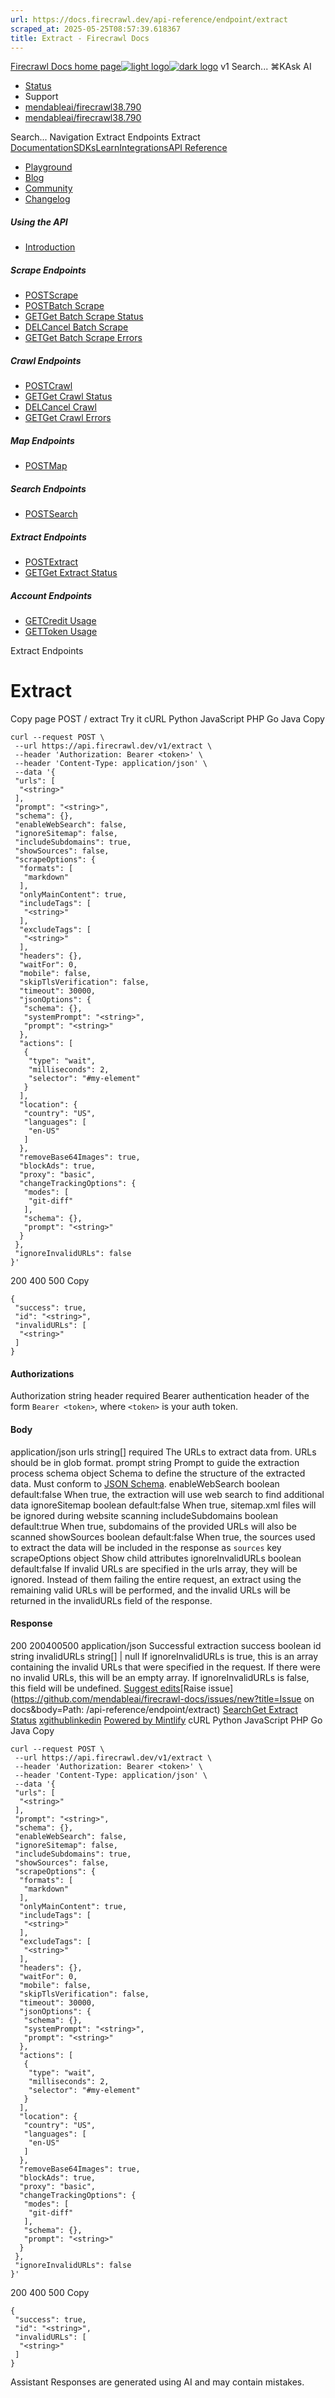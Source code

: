 ```yaml
---
url: https://docs.firecrawl.dev/api-reference/endpoint/extract
scraped_at: 2025-05-25T08:57:39.618367
title: Extract - Firecrawl Docs
---
```


[Firecrawl Docs home page![light logo](https://mintlify.s3.us-west-1.amazonaws.com/firecrawl/logo/logo.png)![dark logo](https://mintlify.s3.us-west-1.amazonaws.com/firecrawl/logo/logo-dark.png)](https://firecrawl.dev)
v1
Search...
⌘KAsk AI
  * [Status](https://firecrawl.betteruptime.com)
  * Support
  * [mendableai/firecrawl38.790](https://github.com/mendableai/firecrawl)
  * [mendableai/firecrawl38.790](https://github.com/mendableai/firecrawl)


Search...
Navigation
Extract Endpoints
Extract
[Documentation](https://docs.firecrawl.dev/introduction)[SDKs](https://docs.firecrawl.dev/sdks/overview)[Learn](https://www.firecrawl.dev/blog/category/tutorials)[Integrations](https://www.firecrawl.dev/app)[API Reference](https://docs.firecrawl.dev/api-reference/introduction)
* [Playground](https://firecrawl.dev/playground)
* [Blog](https://firecrawl.dev/blog)
* [Community](https://discord.gg/gSmWdAkdwd)
* [Changelog](https://firecrawl.dev/changelog)
##### Using the API
  * [Introduction](https://docs.firecrawl.dev/api-reference/introduction)


##### Scrape Endpoints
  * [POSTScrape](https://docs.firecrawl.dev/api-reference/endpoint/scrape)
  * [POSTBatch Scrape](https://docs.firecrawl.dev/api-reference/endpoint/batch-scrape)
  * [GETGet Batch Scrape Status](https://docs.firecrawl.dev/api-reference/endpoint/batch-scrape-get)
  * [DELCancel Batch Scrape](https://docs.firecrawl.dev/api-reference/endpoint/batch-scrape-delete)
  * [GETGet Batch Scrape Errors](https://docs.firecrawl.dev/api-reference/endpoint/batch-scrape-get-errors)


##### Crawl Endpoints
  * [POSTCrawl](https://docs.firecrawl.dev/api-reference/endpoint/crawl-post)
  * [GETGet Crawl Status](https://docs.firecrawl.dev/api-reference/endpoint/crawl-get)
  * [DELCancel Crawl](https://docs.firecrawl.dev/api-reference/endpoint/crawl-delete)
  * [GETGet Crawl Errors](https://docs.firecrawl.dev/api-reference/endpoint/crawl-get-errors)


##### Map Endpoints
  * [POSTMap](https://docs.firecrawl.dev/api-reference/endpoint/map)


##### Search Endpoints
  * [POSTSearch](https://docs.firecrawl.dev/api-reference/endpoint/search)


##### Extract Endpoints
  * [POSTExtract](https://docs.firecrawl.dev/api-reference/endpoint/extract)
  * [GETGet Extract Status](https://docs.firecrawl.dev/api-reference/endpoint/extract-get)


##### Account Endpoints
  * [GETCredit Usage](https://docs.firecrawl.dev/api-reference/endpoint/credit-usage)
  * [GETToken Usage](https://docs.firecrawl.dev/api-reference/endpoint/token-usage)


Extract Endpoints
# Extract
Copy page
POST
/
extract
Try it
cURL
Python
JavaScript
PHP
Go
Java
Copy
```
curl --request POST \
 --url https://api.firecrawl.dev/v1/extract \
 --header 'Authorization: Bearer <token>' \
 --header 'Content-Type: application/json' \
 --data '{
 "urls": [
  "<string>"
 ],
 "prompt": "<string>",
 "schema": {},
 "enableWebSearch": false,
 "ignoreSitemap": false,
 "includeSubdomains": true,
 "showSources": false,
 "scrapeOptions": {
  "formats": [
   "markdown"
  ],
  "onlyMainContent": true,
  "includeTags": [
   "<string>"
  ],
  "excludeTags": [
   "<string>"
  ],
  "headers": {},
  "waitFor": 0,
  "mobile": false,
  "skipTlsVerification": false,
  "timeout": 30000,
  "jsonOptions": {
   "schema": {},
   "systemPrompt": "<string>",
   "prompt": "<string>"
  },
  "actions": [
   {
    "type": "wait",
    "milliseconds": 2,
    "selector": "#my-element"
   }
  ],
  "location": {
   "country": "US",
   "languages": [
    "en-US"
   ]
  },
  "removeBase64Images": true,
  "blockAds": true,
  "proxy": "basic",
  "changeTrackingOptions": {
   "modes": [
    "git-diff"
   ],
   "schema": {},
   "prompt": "<string>"
  }
 },
 "ignoreInvalidURLs": false
}'
```

200
400
500
Copy
```
{
 "success": true,
 "id": "<string>",
 "invalidURLs": [
  "<string>"
 ]
}
```

#### Authorizations
[​](https://docs.firecrawl.dev/api-reference/endpoint/extract#authorization-authorization)
Authorization
string
header
required
Bearer authentication header of the form `Bearer <token>`, where `<token>` is your auth token.
#### Body
application/json
[​](https://docs.firecrawl.dev/api-reference/endpoint/extract#body-urls)
urls
string[]
required
The URLs to extract data from. URLs should be in glob format.
[​](https://docs.firecrawl.dev/api-reference/endpoint/extract#body-prompt)
prompt
string
Prompt to guide the extraction process
[​](https://docs.firecrawl.dev/api-reference/endpoint/extract#body-schema)
schema
object
Schema to define the structure of the extracted data. Must conform to [JSON Schema](https://json-schema.org/).
[​](https://docs.firecrawl.dev/api-reference/endpoint/extract#body-enable-web-search)
enableWebSearch
boolean
default:false
When true, the extraction will use web search to find additional data
[​](https://docs.firecrawl.dev/api-reference/endpoint/extract#body-ignore-sitemap)
ignoreSitemap
boolean
default:false
When true, sitemap.xml files will be ignored during website scanning
[​](https://docs.firecrawl.dev/api-reference/endpoint/extract#body-include-subdomains)
includeSubdomains
boolean
default:true
When true, subdomains of the provided URLs will also be scanned
[​](https://docs.firecrawl.dev/api-reference/endpoint/extract#body-show-sources)
showSources
boolean
default:false
When true, the sources used to extract the data will be included in the response as `sources` key
[​](https://docs.firecrawl.dev/api-reference/endpoint/extract#body-scrape-options)
scrapeOptions
object
Show child attributes
[​](https://docs.firecrawl.dev/api-reference/endpoint/extract#body-ignore-invalid-urls)
ignoreInvalidURLs
boolean
default:false
If invalid URLs are specified in the urls array, they will be ignored. Instead of them failing the entire request, an extract using the remaining valid URLs will be performed, and the invalid URLs will be returned in the invalidURLs field of the response.
#### Response
200
200400500
application/json
Successful extraction
[​](https://docs.firecrawl.dev/api-reference/endpoint/extract#response-success)
success
boolean
[​](https://docs.firecrawl.dev/api-reference/endpoint/extract#response-id)
id
string
[​](https://docs.firecrawl.dev/api-reference/endpoint/extract#response-invalid-urls)
invalidURLs
string[] | null
If ignoreInvalidURLs is true, this is an array containing the invalid URLs that were specified in the request. If there were no invalid URLs, this will be an empty array. If ignoreInvalidURLs is false, this field will be undefined.
[Suggest edits](https://github.com/mendableai/firecrawl-docs/edit/main/api-reference/endpoint/extract.mdx)[Raise issue](https://github.com/mendableai/firecrawl-docs/issues/new?title=Issue on docs&body=Path: /api-reference/endpoint/extract)
[Search](https://docs.firecrawl.dev/api-reference/endpoint/search)[Get Extract Status](https://docs.firecrawl.dev/api-reference/endpoint/extract-get)
[x](https://x.com/firecrawl_dev)[github](https://github.com/mendableai/firecrawl)[linkedin](https://www.linkedin.com/company/firecrawl)
[Powered by Mintlify](https://mintlify.com/preview-request?utm_campaign=poweredBy&utm_medium=referral&utm_source=docs.firecrawl.dev)
cURL
Python
JavaScript
PHP
Go
Java
Copy
```
curl --request POST \
 --url https://api.firecrawl.dev/v1/extract \
 --header 'Authorization: Bearer <token>' \
 --header 'Content-Type: application/json' \
 --data '{
 "urls": [
  "<string>"
 ],
 "prompt": "<string>",
 "schema": {},
 "enableWebSearch": false,
 "ignoreSitemap": false,
 "includeSubdomains": true,
 "showSources": false,
 "scrapeOptions": {
  "formats": [
   "markdown"
  ],
  "onlyMainContent": true,
  "includeTags": [
   "<string>"
  ],
  "excludeTags": [
   "<string>"
  ],
  "headers": {},
  "waitFor": 0,
  "mobile": false,
  "skipTlsVerification": false,
  "timeout": 30000,
  "jsonOptions": {
   "schema": {},
   "systemPrompt": "<string>",
   "prompt": "<string>"
  },
  "actions": [
   {
    "type": "wait",
    "milliseconds": 2,
    "selector": "#my-element"
   }
  ],
  "location": {
   "country": "US",
   "languages": [
    "en-US"
   ]
  },
  "removeBase64Images": true,
  "blockAds": true,
  "proxy": "basic",
  "changeTrackingOptions": {
   "modes": [
    "git-diff"
   ],
   "schema": {},
   "prompt": "<string>"
  }
 },
 "ignoreInvalidURLs": false
}'
```

200
400
500
Copy
```
{
 "success": true,
 "id": "<string>",
 "invalidURLs": [
  "<string>"
 ]
}
```

Assistant
Responses are generated using AI and may contain mistakes.

